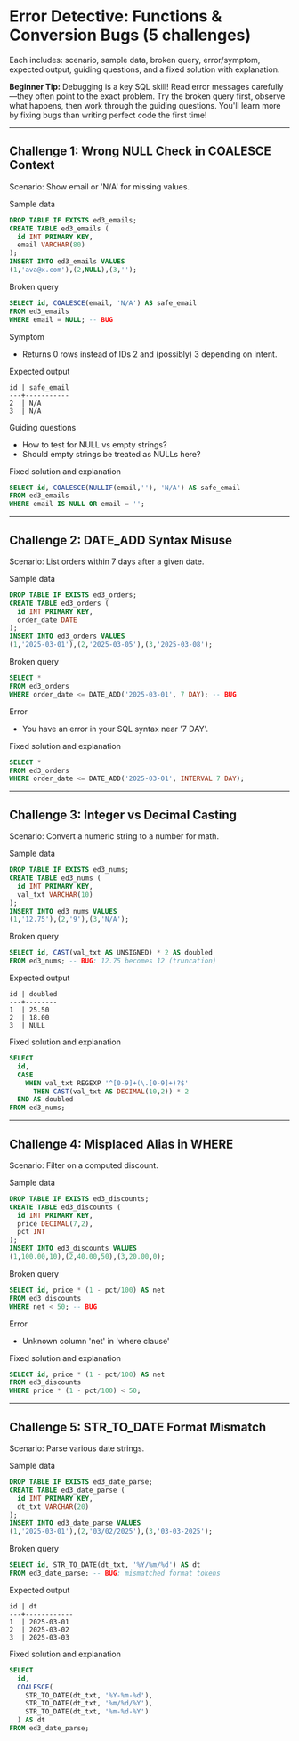 # Error Detective: Functions & Conversion Bugs (5 challenges)

Each includes: scenario, sample data, broken query, error/symptom, expected output, guiding questions, and a fixed solution with explanation.

**Beginner Tip:** Debugging is a key SQL skill! Read error messages carefully—they often point to the exact problem. Try the broken query first, observe what happens, then work through the guiding questions. You'll learn more by fixing bugs than writing perfect code the first time!

---

## Challenge 1: Wrong NULL Check in COALESCE Context
Scenario: Show email or 'N/A' for missing values.

Sample data
```sql
DROP TABLE IF EXISTS ed3_emails;
CREATE TABLE ed3_emails (
  id INT PRIMARY KEY,
  email VARCHAR(80)
);
INSERT INTO ed3_emails VALUES
(1,'ava@x.com'),(2,NULL),(3,'');
```
Broken query
```sql
SELECT id, COALESCE(email, 'N/A') AS safe_email
FROM ed3_emails
WHERE email = NULL; -- BUG
```
Symptom
- Returns 0 rows instead of IDs 2 and (possibly) 3 depending on intent.

Expected output
```
id | safe_email
---+-----------
2  | N/A
3  | N/A
```
Guiding questions
- How to test for NULL vs empty strings?
- Should empty strings be treated as NULLs here?

Fixed solution and explanation
```sql
SELECT id, COALESCE(NULLIF(email,''), 'N/A') AS safe_email
FROM ed3_emails
WHERE email IS NULL OR email = '';
```

---

## Challenge 2: DATE_ADD Syntax Misuse
Scenario: List orders within 7 days after a given date.

Sample data
```sql
DROP TABLE IF EXISTS ed3_orders;
CREATE TABLE ed3_orders (
  id INT PRIMARY KEY,
  order_date DATE
);
INSERT INTO ed3_orders VALUES
(1,'2025-03-01'),(2,'2025-03-05'),(3,'2025-03-08');
```
Broken query
```sql
SELECT *
FROM ed3_orders
WHERE order_date <= DATE_ADD('2025-03-01', 7 DAY); -- BUG
```
Error
- You have an error in your SQL syntax near '7 DAY'.

Fixed solution and explanation
```sql
SELECT *
FROM ed3_orders
WHERE order_date <= DATE_ADD('2025-03-01', INTERVAL 7 DAY);
```

---

## Challenge 3: Integer vs Decimal Casting
Scenario: Convert a numeric string to a number for math.

Sample data
```sql
DROP TABLE IF EXISTS ed3_nums;
CREATE TABLE ed3_nums (
  id INT PRIMARY KEY,
  val_txt VARCHAR(10)
);
INSERT INTO ed3_nums VALUES
(1,'12.75'),(2,'9'),(3,'N/A');
```
Broken query
```sql
SELECT id, CAST(val_txt AS UNSIGNED) * 2 AS doubled
FROM ed3_nums; -- BUG: 12.75 becomes 12 (truncation)
```
Expected output
```
id | doubled
---+--------
1  | 25.50
2  | 18.00
3  | NULL
```
Fixed solution and explanation
```sql
SELECT 
  id,
  CASE 
    WHEN val_txt REGEXP '^[0-9]+(\.[0-9]+)?$' 
      THEN CAST(val_txt AS DECIMAL(10,2)) * 2
  END AS doubled
FROM ed3_nums;
```

---

## Challenge 4: Misplaced Alias in WHERE
Scenario: Filter on a computed discount.

Sample data
```sql
DROP TABLE IF EXISTS ed3_discounts;
CREATE TABLE ed3_discounts (
  id INT PRIMARY KEY,
  price DECIMAL(7,2),
  pct INT
);
INSERT INTO ed3_discounts VALUES
(1,100.00,10),(2,40.00,50),(3,20.00,0);
```
Broken query
```sql
SELECT id, price * (1 - pct/100) AS net
FROM ed3_discounts
WHERE net < 50; -- BUG
```
Error
- Unknown column 'net' in 'where clause'

Fixed solution and explanation
```sql
SELECT id, price * (1 - pct/100) AS net
FROM ed3_discounts
WHERE price * (1 - pct/100) < 50;
```

---

## Challenge 5: STR_TO_DATE Format Mismatch
Scenario: Parse various date strings.

Sample data
```sql
DROP TABLE IF EXISTS ed3_date_parse;
CREATE TABLE ed3_date_parse (
  id INT PRIMARY KEY,
  dt_txt VARCHAR(20)
);
INSERT INTO ed3_date_parse VALUES
(1,'2025-03-01'),(2,'03/02/2025'),(3,'03-03-2025');
```
Broken query
```sql
SELECT id, STR_TO_DATE(dt_txt, '%Y/%m/%d') AS dt
FROM ed3_date_parse; -- BUG: mismatched format tokens
```
Expected output
```
id | dt
---+------------
1  | 2025-03-01
2  | 2025-03-02
3  | 2025-03-03
```
Fixed solution and explanation
```sql
SELECT 
  id,
  COALESCE(
    STR_TO_DATE(dt_txt, '%Y-%m-%d'),
    STR_TO_DATE(dt_txt, '%m/%d/%Y'),
    STR_TO_DATE(dt_txt, '%m-%d-%Y')
  ) AS dt
FROM ed3_date_parse;
```

